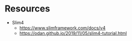 # Resources

* Slim4
    * https://www.slimframework.com/docs/v4
    * https://odan.github.io/2019/11/05/slim4-tutorial.html